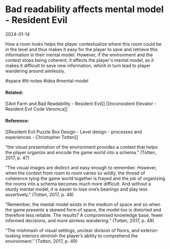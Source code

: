 # Bad readability affects mental model - Resident Evil
2024-01-14

How a room looks helps the player contextualize where this room could be in the level and thus makes it easy for the player to save and retrieve this information in their mental model. However, if the environment and the context stops being coherent, it affects the player's mental model, as it makes it difficult to save new information, which in turn lead to player wandering around aimlessly.


#space #lit-notes #idea #mental-model 
#### Related:
[[Ant Farm and Bad Readability - Resident Evil]]
[[Inconsistent Elevator - Resident Evil Code Veronica]]

#### Reference:
[[Resident Evil Puzzle Box Design - Level design - processes and experiences - Christopher Totten]]

“the visual presentation of the environment provides a context that helps the player organize and encode the game world into a schema.” (Totten, 2017, p. 47)

“The visual images are distinct and easy enough to remember. However, when the context from room to room varies so wildly, the thread of coherence tying the game world together is frayed and the job of organizing the rooms into a schema becomes much more difficult. And without a sturdy mental model, it is easier to lose one’s bearings and play less assertively.” (Totten, 2017, p. 48)

“Remember, the mental model exists in the medium of space and so when the game presents a skewed form of space, the model too is distorted and therefore less reliable. The results? A compromised knowledge base, fewer informed decisions, and more aimless wandering.” (Totten, 2017, p. 48)

“The mishmash of visual settings, unclear division of floors, and exterior-looking interiors diminish the player’s ability to comprehend the environment.” (Totten, 2017, p. 49)

